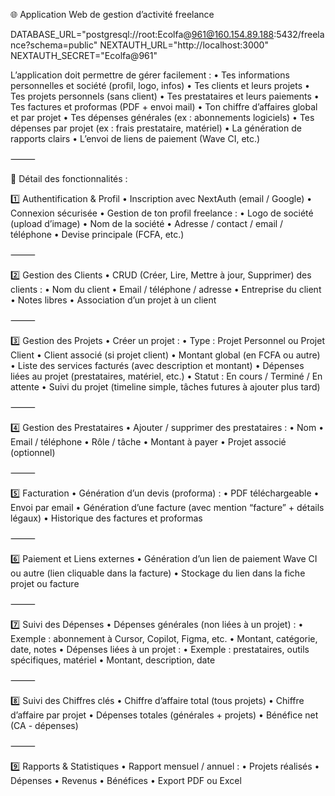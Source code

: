 🌐 Application Web de gestion d’activité freelance

DATABASE_URL="postgresql://root:Ecolfa@961@160.154.89.188:5432/freelance?schema=public"
NEXTAUTH_URL="http://localhost:3000"
NEXTAUTH_SECRET="Ecolfa@961"

L’application doit permettre de gérer facilement :
	•	Tes informations personnelles et société (profil, logo, infos)
	•	Tes clients et leurs projets
	•	Tes projets personnels (sans client)
	•	Tes prestataires et leurs paiements
	•	Tes factures et proformas (PDF + envoi mail)
	•	Ton chiffre d’affaires global et par projet
	•	Tes dépenses générales (ex : abonnements logiciels)
	•	Tes dépenses par projet (ex : frais prestataire, matériel)
	•	La génération de rapports clairs
	•	L’envoi de liens de paiement (Wave CI, etc.)

⸻

📝 Détail des fonctionnalités :

1️⃣ Authentification & Profil
	•	Inscription avec NextAuth (email / Google)
	•	Connexion sécurisée
	•	Gestion de ton profil freelance :
	•	Logo de société (upload d’image)
	•	Nom de la société
	•	Adresse / contact / email / téléphone
	•	Devise principale (FCFA, etc.)

⸻

2️⃣ Gestion des Clients
	•	CRUD (Créer, Lire, Mettre à jour, Supprimer) des clients :
	•	Nom du client
	•	Email / téléphone / adresse
	•	Entreprise du client
	•	Notes libres
	•	Association d’un projet à un client

⸻

3️⃣ Gestion des Projets
	•	Créer un projet :
	•	Type : Projet Personnel ou Projet Client
	•	Client associé (si projet client)
	•	Montant global (en FCFA ou autre)
	•	Liste des services facturés (avec description et montant)
	•	Dépenses liées au projet (prestataires, matériel, etc.)
	•	Statut : En cours / Terminé / En attente
	•	Suivi du projet (timeline simple, tâches futures à ajouter plus tard)

⸻

4️⃣ Gestion des Prestataires
	•	Ajouter / supprimer des prestataires :
	•	Nom
	•	Email / téléphone
	•	Rôle / tâche
	•	Montant à payer
	•	Projet associé (optionnel)

⸻

5️⃣ Facturation
	•	Génération d’un devis (proforma) :
	•	PDF téléchargeable
	•	Envoi par email
	•	Génération d’une facture (avec mention “facture” + détails légaux)
	•	Historique des factures et proformas

⸻

6️⃣ Paiement et Liens externes
	•	Génération d’un lien de paiement Wave CI ou autre (lien cliquable dans la facture)
	•	Stockage du lien dans la fiche projet ou facture

⸻

7️⃣ Suivi des Dépenses
	•	Dépenses générales (non liées à un projet) :
	•	Exemple : abonnement à Cursor, Copilot, Figma, etc.
	•	Montant, catégorie, date, notes
	•	Dépenses liées à un projet :
	•	Exemple : prestataires, outils spécifiques, matériel
	•	Montant, description, date

⸻

8️⃣ Suivi des Chiffres clés
	•	Chiffre d’affaire total (tous projets)
	•	Chiffre d’affaire par projet
	•	Dépenses totales (générales + projets)
	•	Bénéfice net (CA - dépenses)

⸻

9️⃣ Rapports & Statistiques
	•	Rapport mensuel / annuel :
	•	Projets réalisés
	•	Dépenses
	•	Revenus
	•	Bénéfices
	•	Export PDF ou Excel

